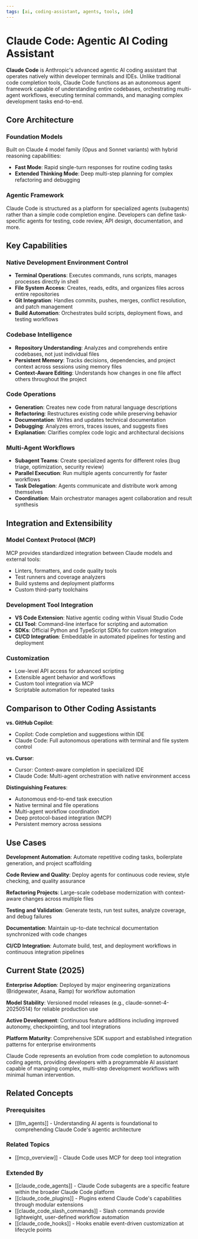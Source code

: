 ```yaml
---
tags: [ai, coding-assistant, agents, tools, ide]
---
```

# Claude Code: Agentic AI Coding Assistant

**Claude Code** is Anthropic's advanced agentic AI coding assistant that operates natively within developer terminals and IDEs. Unlike traditional code completion tools, Claude Code functions as an autonomous agent framework capable of understanding entire codebases, orchestrating multi-agent workflows, executing terminal commands, and managing complex development tasks end-to-end.

## Core Architecture

### Foundation Models

Built on Claude 4 model family (Opus and Sonnet variants) with hybrid reasoning capabilities:

- **Fast Mode**: Rapid single-turn responses for routine coding tasks
- **Extended Thinking Mode**: Deep multi-step planning for complex refactoring and debugging

### Agentic Framework

Claude Code is structured as a platform for specialized agents (subagents) rather than a simple code completion engine. Developers can define task-specific agents for testing, code review, API design, documentation, and more.

## Key Capabilities

### Native Development Environment Control

- **Terminal Operations**: Executes commands, runs scripts, manages processes directly in shell
- **File System Access**: Creates, reads, edits, and organizes files across entire repositories
- **Git Integration**: Handles commits, pushes, merges, conflict resolution, and patch management
- **Build Automation**: Orchestrates build scripts, deployment flows, and testing workflows

### Codebase Intelligence

- **Repository Understanding**: Analyzes and comprehends entire codebases, not just individual files
- **Persistent Memory**: Tracks decisions, dependencies, and project context across sessions using memory files
- **Context-Aware Editing**: Understands how changes in one file affect others throughout the project

### Code Operations

- **Generation**: Creates new code from natural language descriptions
- **Refactoring**: Restructures existing code while preserving behavior
- **Documentation**: Writes and updates technical documentation
- **Debugging**: Analyzes errors, traces issues, and suggests fixes
- **Explanation**: Clarifies complex code logic and architectural decisions

### Multi-Agent Workflows

- **Subagent Teams**: Create specialized agents for different roles (bug triage, optimization, security review)
- **Parallel Execution**: Run multiple agents concurrently for faster workflows
- **Task Delegation**: Agents communicate and distribute work among themselves
- **Coordination**: Main orchestrator manages agent collaboration and result synthesis

## Integration and Extensibility

### Model Context Protocol (MCP)

MCP provides standardized integration between Claude models and external tools:

- Linters, formatters, and code quality tools
- Test runners and coverage analyzers
- Build systems and deployment platforms
- Custom third-party toolchains

### Development Tool Integration

- **VS Code Extension**: Native agentic coding within Visual Studio Code
- **CLI Tool**: Command-line interface for scripting and automation
- **SDKs**: Official Python and TypeScript SDKs for custom integration
- **CI/CD Integration**: Embeddable in automated pipelines for testing and deployment

### Customization

- Low-level API access for advanced scripting
- Extensible agent behavior and workflows
- Custom tool integration via MCP
- Scriptable automation for repeated tasks

## Comparison to Other Coding Assistants

**vs. GitHub Copilot**:

- Copilot: Code completion and suggestions within IDE
- Claude Code: Full autonomous operations with terminal and file system control

**vs. Cursor**:

- Cursor: Context-aware completion in specialized IDE
- Claude Code: Multi-agent orchestration with native environment access

**Distinguishing Features**:

- Autonomous end-to-end task execution
- Native terminal and file operations
- Multi-agent workflow coordination
- Deep protocol-based integration (MCP)
- Persistent memory across sessions

## Use Cases

**Development Automation**: Automate repetitive coding tasks, boilerplate generation, and project scaffolding

**Code Review and Quality**: Deploy agents for continuous code review, style checking, and quality assurance

**Refactoring Projects**: Large-scale codebase modernization with context-aware changes across multiple files

**Testing and Validation**: Generate tests, run test suites, analyze coverage, and debug failures

**Documentation**: Maintain up-to-date technical documentation synchronized with code changes

**CI/CD Integration**: Automate build, test, and deployment workflows in continuous integration pipelines

## Current State (2025)

**Enterprise Adoption**: Deployed by major engineering organizations (Bridgewater, Asana, Ramp) for workflow automation

**Model Stability**: Versioned model releases (e.g., claude-sonnet-4-20250514) for reliable production use

**Active Development**: Continuous feature additions including improved autonomy, checkpointing, and tool integrations

**Platform Maturity**: Comprehensive SDK support and established integration patterns for enterprise environments

Claude Code represents an evolution from code completion to autonomous coding agents, providing developers with a programmable AI assistant capable of managing complex, multi-step development workflows with minimal human intervention.

## Related Concepts

### Prerequisites

- [[llm_agents]] - Understanding AI agents is foundational to comprehending Claude Code's agentic architecture

### Related Topics

- [[mcp_overview]] - Claude Code uses MCP for deep tool integration

### Extended By

- [[claude_code_agents]] - Claude Code subagents are a specific feature within the broader Claude Code platform
- [[claude_code_plugins]] - Plugins extend Claude Code's capabilities through modular extensions
- [[claude_code_slash_commands]] - Slash commands provide lightweight, user-defined workflow automation
- [[claude_code_hooks]] - Hooks enable event-driven customization at lifecycle points
